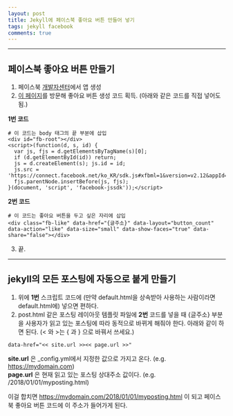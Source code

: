 ```yaml
---
layout: post
title: Jekyll에 페이스북 좋아요 버튼 만들어 넣기
tags: jekyll facebook
comments: true
---
```

  
---
  
## 페이스북 좋아요 버튼 만들기
1. 페이스북 [개발자센터](https://developers.facebook.com)에서 앱 생성
2. [이 페이지](https://developers.facebook.com/docs/plugins/like-button/)를 방문해 좋아요 버튼 생성 코드 획득. (아래와 같은 코드를 직접 넣어도 됨.)

**1번 코드**
~~~
# 이 코드는 body 태그의 끝 부분에 삽입
<div id="fb-root"></div>
<script>(function(d, s, id) {
  var js, fjs = d.getElementsByTagName(s)[0];
  if (d.getElementById(id)) return;
  js = d.createElement(s); js.id = id;
  js.src = 'https://connect.facebook.net/ko_KR/sdk.js#xfbml=1&version=v2.12&appId=123456789098765&autoLogAppEvents=1';
  fjs.parentNode.insertBefore(js, fjs);
}(document, 'script', 'facebook-jssdk'));</script>
~~~
  
**2번 코드**
~~~
# 이 코드는 좋아요 버튼을 두고 싶은 자리에 삽입
<div class="fb-like" data-href="{글주소}" data-layout="button_count" data-action="like" data-size="small" data-show-faces="true" data-share="false"></div>
~~~
  
3. 끝.

---
  
## jekyll의 모든 포스팅에 자동으로 붙게 만들기
1. 위에 **1번** 스크립트 코드에 (만약 default.html을 상속받아 사용하는 사람이라면 default.html에) 넣으면 편하다.
2. post.html 같은 포스팅 레이아웃 템플릿 파일에 **2번** 코드를 넣을 때 {글주소} 부분을 사용자가 읽고 있는 포스팅에 따라 동적으로 바뀌게 해줘야 한다. 아래와 같이 하면 된다.
(< 와 >는 { 과 } 으로 바꿔서 쓰세요.)  
~~~
data-href="<< site.url >><< page.url >>"
~~~
  
**site.url** 은 _config.yml에서 지정한 값으로 가지고 온다. (e.g. https://mydomain.com)  
**page.url** 은 현재 읽고 있는 포스팅 상대주소 값이다. (e.g. /2018/01/01/myposting.html)
  
이걸 합치면 https://mydomain.com/2018/01/01/myposting.html 이 되고 페이스북 좋아요 버튼 코드에 이 주소가 들어가게 된다.

